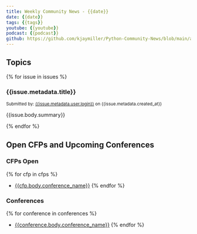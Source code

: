```yaml
---
title: Weekly Community News - {{date}}
date: {{date}}
tags: {{tags}}
youtube: {{youtube}}
podcast: {{podcast}}
github: https://github.com/kjaymiller/Python-Community-News/blob/main/app/content/{{date}}.md
---
```


## Topics
{% for issue in issues %}
### {{issue.metadata.title}}

<small>Submitted by: [{{issue.metadata.user.login}}]({{issue.metadata.user.url}}) on {{issue.metadata.created_at}}</small>

{{issue.body.summary}}

{% endfor %}

## Open CFPs and Upcoming Conferences
### CFPs Open
{% for cfp in cfps %}
- [{{cfp.body.conference_name}}]({{cfp.body.url}})
{% endfor %}

### Conferences
{% for conference in conferences %}
- [{{conference.body.conference_name}}]({{conference.body.url}})
{% endfor %}
